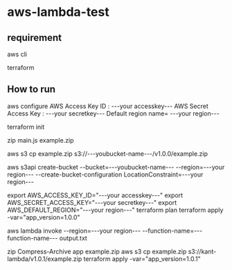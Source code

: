 # aws-lambda-test

## requirement ##
aws cli

terraform

## How to run ##

aws configure
  AWS Access Key ID : ---your accesskey---
  AWS Secret Access Key : ---your secretkey---
  Default region name= ---your region---

terraform init

zip main.js example.zip

aws s3 cp example.zip s3://---youbucket-name---/v1.0.0/example.zip

aws s3api create-bucket --bucket=---youbucket-name--- --region=---your region--- --create-bucket-configuration LocationConstraint=---your region---

export AWS_ACCESS_KEY_ID="---your accesskey---"
export AWS_SECRET_ACCESS_KEY="---your secretkey---"
export AWS_DEFAULT_REGION="---your region---"
terraform plan
terraform apply -var="app_version=1.0.0"

aws lambda invoke --region=---your region--- --function-name=---function-name--- output.txt

zip Compress-Archive app example.zip
aws s3 cp example.zip s3://kant-lambda/v1.0.1/example.zip
terraform apply -var="app_version=1.0.1"
